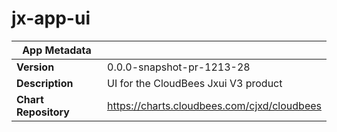 # jx-app-ui

|App Metadata||
|---|---|
| **Version** | 0.0.0-snapshot-pr-1213-28 |
| **Description** | UI for the CloudBees Jxui V3 product |
| **Chart Repository** | https://charts.cloudbees.com/cjxd/cloudbees |
